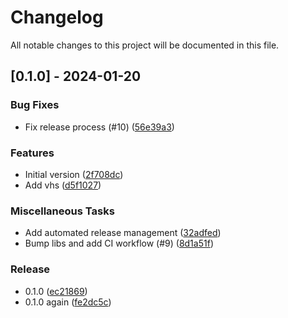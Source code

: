 # Changelog

All notable changes to this project will be documented in this file.

## [0.1.0] - 2024-01-20

### Bug Fixes

- Fix release process (#10) ([56e39a3](56e39a3cea99623eb4c3445e3380797b68ff1ea4))

### Features

- Initial version ([2f708dc](2f708dc9dcc79d74f1679ed0713557a952e5805f))
- Add vhs ([d5f1027](d5f1027cc722fa4aa6394f12a378e46bd4c690fd))

### Miscellaneous Tasks

- Add automated release management ([32adfed](32adfeda1736018fb216141893ce789f6961721d))
- Bump libs and add CI workflow (#9) ([8d1a51f](8d1a51f782d5542e404c19e8d1fb0de15f2e3cab))

### Release

- 0.1.0 ([ec21869](ec218697457e568718939ffd562bb53fa3954e32))
- 0.1.0 again ([fe2dc5c](fe2dc5c6473c549a5563dead20d72df24628eeab))

<!-- generated by git-cliff -->
